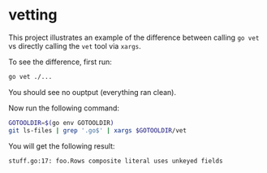 # vetting

This project illustrates an example of the difference between calling
`go vet` vs directly calling the `vet` tool via `xargs`.

To see the difference, first run:

```sh
go vet ./...
```

You should see no ouptput (everything ran clean).

Now run the following command:

```sh
GOTOOLDIR=$(go env GOTOOLDIR)
git ls-files | grep '.go$' | xargs $GOTOOLDIR/vet 
```

You will get the following result:

```sh
stuff.go:17: foo.Rows composite literal uses unkeyed fields
```
